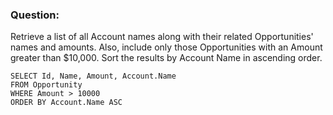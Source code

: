 ### Question:
Retrieve a list of all Account names along with their related Opportunities' names and amounts. Also, include only those Opportunities with an Amount greater than $10,000. Sort the results by Account Name in ascending order.
```
SELECT Id, Name, Amount, Account.Name 
FROM Opportunity 
WHERE Amount > 10000 
ORDER BY Account.Name ASC
```